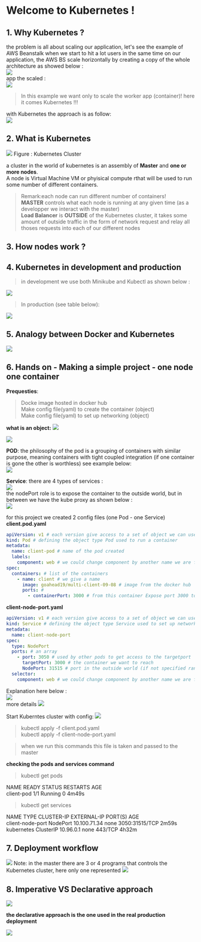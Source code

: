 # Welcome to Kubernetes !

## 1. Why Kubernetes ?
the problem is all about scaling our application, let's see the example of AWS Beanstalk when we start to hit a lot users in the same time on our application, the AWS BS scale horizontally by creating a copy of the whole architecture as showed below :  
<img src="/photos/12.png">  
app the scaled :  
<img src="/photos/13.png">

> In this example we want only to scale the worker app (container)! here it comes Kubernetes !!!

with Kubernetes the approach is as follow:  
<img src="/photos/14.png">

## 2. What is Kubernetes
<img src="/photos/15.png">  
Figure : Kubernetes Cluster

a cluster in the world of kubernetes is an assembly of **Master** and **one or more nodes**.  
A node is Virtual Machine VM or phyisical compute rthat will be used to run some number of different containers.  
> Remark:each node can run different number of containers!  
> **MASTER** controls what each node is running at any given time (as a developper we interact with the master)  
> **Load Balancer** is **OUTSIDE** of the Kubernetes cluster, it takes some amount of outside traffic in the form of network request and relay all thoses requests into each of our different nodes  

## 3. How nodes work ?

## 4. Kubernetes in development and production
> in development we use both Minikube and Kubectl as shown below :  
<img src="/photos/16.png">

> In production (see table below):  
<img src="/photos/17.png">

## 5. Analogy between Docker and Kubernetes
<img src="/photos/18.png">

## 6. Hands on - Making a simple project - one node one container
**Prequesties**:  
> Docke image hosted in docker hub  
> Make config file(yaml) to create the container (object)  
> Make config file(yaml) to set up networking (object)  

**what is an object:**
<img src="/photos/19.png">  

<img src="/photos/21.png">  

**POD**: the philosophy of the pod is a grouping of containers with similar purpose, meaning containers with tight coupled integration (if one container is gone the other is worthless) see example below:    
<img src="/photos/20.png">

**Service**: there are 4 types of services :  
<img src="/photos/22.png">  
the nodePort role is to expose the container to the outside world, but in between we have the kube proxy as shown below :  
<img src="/photos/23.png">  

for this project we created 2 config files (one Pod - one Service)  
**client.pod.yaml**
```YAML
apiVersion: v1 # each version give access to a set of object we can use
kind: Pod # defining the object type Pod used to run a container
metadata:
  name: client-pod # name of the pod created
  labels:
    component: web # we could change component by another name we are free
spec:
  containers: # list of the containers
    - name: client # we give a name
      image: goahead19/multi-client-09-08 # image from the docker hub
      ports: #
        - containerPort: 3000 # from this container Expose port 3000 to the outside world
```
**client-node-port.yaml**
```YAML
apiVersion: v1 # each version give access to a set of object we can use
kind: Service # defining the object type Service used to set up networking
metadata:
  name: client-node-port
spec:
  type: NodePort
  ports: # an array
    - port: 3050 # used by other pods to get access to the targetport
      targetPort: 3000 # the container we want to reach
      NodePort: 31515 # port in the outside world (if not specified random assign btw 30000-32767)) used in our browser
  selector:
    component: web # we could change component by another name we are free
```

Explanation here below :  
<img src="/photos/24.png">  
more details
<img src="/photos/25.png"> 

Start Kuberntes cluster with config: 
<img src="/photos/26.png">  
> kubectl apply -f client.pod.yaml  
> kubectl apply -f client-node-port.yaml  

> when we run this commands this file is taken and passed to the master  

**checking the pods and services command**

> kubectl get pods  

NAME         READY   STATUS    RESTARTS   AGE  
client-pod   1/1     Running   0          4m49s  

> kubectl get services  

NAME               TYPE        CLUSTER-IP     EXTERNAL-IP   PORT(S)          AGE  
client-node-port   NodePort    10.100.71.34     none       3050:31515/TCP   2m59s  
kubernetes         ClusterIP   10.96.0.1        none        443/TCP          4h32m  

## 7. Deployment workflow

<img src="/photos/27.png">  
Note: in the master there are 3 or 4 programs that controls the Kubernetes cluster, here only one represented
<img src="/photos/28.png">  

## 8. Imperative VS Declarative approach
<img src="/photos/29.png">  

**the declarative approach is the one used in the real production deployment**  

<img src="/photos/30.png">  



